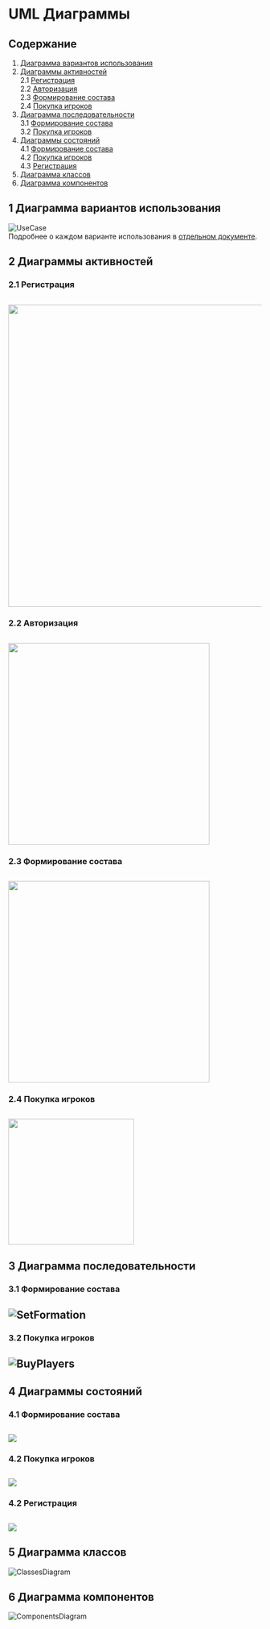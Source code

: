 # UML Диаграммы
## Содержание
  1. [Диаграмма вариантов использования](#1) <br>
  2. [Диаграммы активностей](#2) <br>
    2.1 [Регистрация](#2.1) <br>
    2.2 [Авторизация](#2.2) <br>
    2.3 [Формирование состава](#2.3) <br>
    2.4 [Покупка игроков](#2.4) <br>
  3. [Диаграмма последовательности](#3) <br>
    3.1 [Формирование состава](#3.1) <br>
    3.2 [Покупка игроков](#3.2) <br>
  4. [Диаграммы состояний](#4) <br>
    4.1 [Формирование состава](#4.1) <br>
    4.2 [Покупка игроков](#4.2) <br>
    4.3 [Регистрация](#4.3) <br>
  5. [Диаграмма классов](#5) <br>
  6. [Диаграмма компонентов](#6) <br>

## 1 Диаграмма вариантов использования<a name="1"></a>
![UseCase](https://github.com/GuzIlya/OnlineFootballManagingGame/blob/master/UMLDiagrams/UseCase/UseCase.png)<br>
Подробнее о каждом варианте использования в [отдельном документе](https://github.com/GuzIlya/OnlineFootballManagingGame/blob/master/UMLDiagrams/UseCase/README.md).

## 2 Диаграммы активностей<a name="2"></a>
### 2.1 Регистрация <a name="2.1"></a>
<img src="https://github.com/GuzIlya/OnlineFootballManagingGame/blob/master/UMLDiagrams/Activity/ActivitySignUp.png" width="600"><br>
---
### 2.2 Авторизация <a name="2.2"></a>
<img src="https://github.com/GuzIlya/OnlineFootballManagingGame/blob/master/UMLDiagrams/Activity/ActivityLogIn.png" width="400"><br>
---
### 2.3 Формирование состава <a name="2.3"></a>
<img src="https://github.com/GuzIlya/OnlineFootballManagingGame/blob/master/UMLDiagrams/Activity/ActivitySetFormation.png" width="400"><br> 
---
### 2.4 Покупка игроков <a name="2.4"></a>
<img src="https://github.com/GuzIlya/OnlineFootballManagingGame/blob/master/UMLDiagrams/Activity/ActivityBuyPlayers.png" width="250"><br>
---
## 3 Диаграмма последовательности<a name="3"></a>
### 3.1 Формирование состава <a name="3.1"></a>
![SetFormation](https://github.com/GuzIlya/OnlineFootballManagingGame/blob/master/UMLDiagrams/Sequence/SequenceSetFormationDiargam2.png)
<br>
---
### 3.2 Покупка игроков <a name="3.2"></a>
![BuyPlayers](https://github.com/GuzIlya/OnlineFootballManagingGame/blob/master/UMLDiagrams/Sequence/SequenceBuyPlayersDiargam2.png)
<br>
---

## 4 Диаграммы состояний<a name="4"></a>
### 4.1 Формирование состава <a name="4.1"></a>
<img src="https://github.com/GuzIlya/OnlineFootballManagingGame/blob/master/UMLDiagrams/States/StateFormationSetDiagram.png"><br>
---
### 4.2 Покупка игроков <a name="4.2"></a>
<img src="https://github.com/GuzIlya/OnlineFootballManagingGame/blob/master/UMLDiagrams/States/StatePlayersBuyDiagram2.png"><br>
---

### 4.2 Регистрация <a name="4.3"></a>
<img src="https://github.com/GuzIlya/OnlineFootballManagingGame/blob/master/UMLDiagrams/States/StateSignUpDiagram2.png"><br>
---

## 5 Диаграмма классов<a name="5"></a>
![ClassesDiagram](https://github.com/GuzIlya/OnlineFootballManagingGame/blob/master/UMLDiagrams/Classes/ClassesDiagram.png)
<br>
<p align="center"></p>

## 6 Диаграмма компонентов<a name="6"></a>
![ComponentsDiagram](https://github.com/GuzIlya/OnlineFootballManagingGame/blob/master/UMLDiagrams/Components/ComponentDiagram.png)
<br>
<p align="center"></p>
